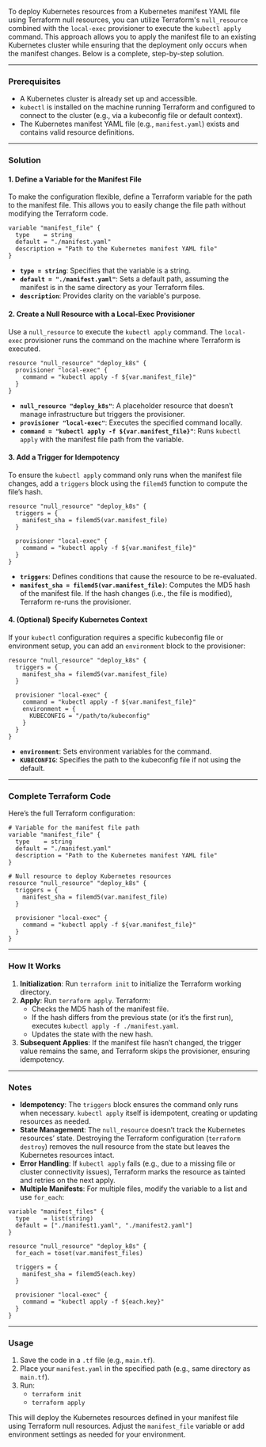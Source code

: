 To deploy Kubernetes resources from a Kubernetes manifest YAML file using Terraform null resources, you can utilize Terraform's `null_resource` combined with the `local-exec` provisioner to execute the `kubectl apply` command. This approach allows you to apply the manifest file to an existing Kubernetes cluster while ensuring that the deployment only occurs when the manifest changes. Below is a complete, step-by-step solution.

---

### Prerequisites
- A Kubernetes cluster is already set up and accessible.
- `kubectl` is installed on the machine running Terraform and configured to connect to the cluster (e.g., via a kubeconfig file or default context).
- The Kubernetes manifest YAML file (e.g., `manifest.yaml`) exists and contains valid resource definitions.

---

### Solution

#### 1. Define a Variable for the Manifest File
To make the configuration flexible, define a Terraform variable for the path to the manifest file. This allows you to easily change the file path without modifying the Terraform code.

```hcl
variable "manifest_file" {
  type    = string
  default = "./manifest.yaml"
  description = "Path to the Kubernetes manifest YAML file"
}
```

- **`type = string`**: Specifies that the variable is a string.
- **`default = "./manifest.yaml"`**: Sets a default path, assuming the manifest is in the same directory as your Terraform files.
- **`description`**: Provides clarity on the variable's purpose.

#### 2. Create a Null Resource with a Local-Exec Provisioner
Use a `null_resource` to execute the `kubectl apply` command. The `local-exec` provisioner runs the command on the machine where Terraform is executed.

```hcl
resource "null_resource" "deploy_k8s" {
  provisioner "local-exec" {
    command = "kubectl apply -f ${var.manifest_file}"
  }
}
```

- **`null_resource "deploy_k8s"`**: A placeholder resource that doesn’t manage infrastructure but triggers the provisioner.
- **`provisioner "local-exec"`**: Executes the specified command locally.
- **`command = "kubectl apply -f ${var.manifest_file}"`**: Runs `kubectl apply` with the manifest file path from the variable.

#### 3. Add a Trigger for Idempotency
To ensure the `kubectl apply` command only runs when the manifest file changes, add a `triggers` block using the `filemd5` function to compute the file’s hash.

```hcl
resource "null_resource" "deploy_k8s" {
  triggers = {
    manifest_sha = filemd5(var.manifest_file)
  }

  provisioner "local-exec" {
    command = "kubectl apply -f ${var.manifest_file}"
  }
}
```

- **`triggers`**: Defines conditions that cause the resource to be re-evaluated.
- **`manifest_sha = filemd5(var.manifest_file)`**: Computes the MD5 hash of the manifest file. If the hash changes (i.e., the file is modified), Terraform re-runs the provisioner.

#### 4. (Optional) Specify Kubernetes Context
If your `kubectl` configuration requires a specific kubeconfig file or environment setup, you can add an `environment` block to the provisioner:

```hcl
resource "null_resource" "deploy_k8s" {
  triggers = {
    manifest_sha = filemd5(var.manifest_file)
  }

  provisioner "local-exec" {
    command = "kubectl apply -f ${var.manifest_file}"
    environment = {
      KUBECONFIG = "/path/to/kubeconfig"
    }
  }
}
```

- **`environment`**: Sets environment variables for the command.
- **`KUBECONFIG`**: Specifies the path to the kubeconfig file if not using the default.

---

### Complete Terraform Code
Here’s the full Terraform configuration:

```hcl
# Variable for the manifest file path
variable "manifest_file" {
  type    = string
  default = "./manifest.yaml"
  description = "Path to the Kubernetes manifest YAML file"
}

# Null resource to deploy Kubernetes resources
resource "null_resource" "deploy_k8s" {
  triggers = {
    manifest_sha = filemd5(var.manifest_file)
  }

  provisioner "local-exec" {
    command = "kubectl apply -f ${var.manifest_file}"
  }
}
```

---

### How It Works
1. **Initialization**: Run `terraform init` to initialize the Terraform working directory.
2. **Apply**: Run `terraform apply`. Terraform:
   - Checks the MD5 hash of the manifest file.
   - If the hash differs from the previous state (or it’s the first run), executes `kubectl apply -f ./manifest.yaml`.
   - Updates the state with the new hash.
3. **Subsequent Applies**: If the manifest file hasn’t changed, the trigger value remains the same, and Terraform skips the provisioner, ensuring idempotency.

---

### Notes
- **Idempotency**: The `triggers` block ensures the command only runs when necessary. `kubectl apply` itself is idempotent, creating or updating resources as needed.
- **State Management**: The `null_resource` doesn’t track the Kubernetes resources’ state. Destroying the Terraform configuration (`terraform destroy`) removes the null resource from the state but leaves the Kubernetes resources intact.
- **Error Handling**: If `kubectl apply` fails (e.g., due to a missing file or cluster connectivity issues), Terraform marks the resource as tainted and retries on the next apply.
- **Multiple Manifests**: For multiple files, modify the variable to a list and use `for_each`:

```hcl
variable "manifest_files" {
  type    = list(string)
  default = ["./manifest1.yaml", "./manifest2.yaml"]
}

resource "null_resource" "deploy_k8s" {
  for_each = toset(var.manifest_files)

  triggers = {
    manifest_sha = filemd5(each.key)
  }

  provisioner "local-exec" {
    command = "kubectl apply -f ${each.key}"
  }
}
```

---

### Usage
1. Save the code in a `.tf` file (e.g., `main.tf`).
2. Place your `manifest.yaml` in the specified path (e.g., same directory as `main.tf`).
3. Run:
   - `terraform init`
   - `terraform apply`

This will deploy the Kubernetes resources defined in your manifest file using Terraform null resources. Adjust the `manifest_file` variable or add environment settings as needed for your environment.